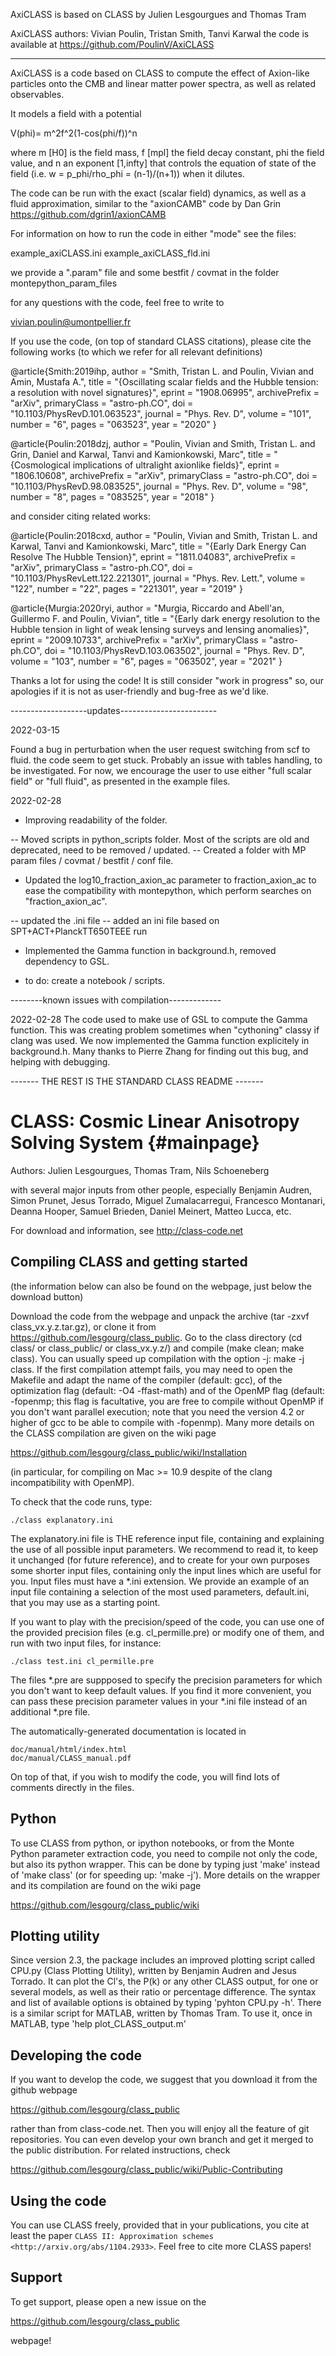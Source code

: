 AxiCLASS is based on CLASS by Julien Lesgourgues and Thomas Tram

AxiCLASS authors: Vivian Poulin, Tristan Smith, Tanvi Karwal
the code is available at https://github.com/PoulinV/AxiCLASS



-------------------------------------------------------

AxiCLASS is a code based on CLASS to compute the effect of Axion-like
particles onto the CMB and linear matter power spectra, as well as related
observables.

It models a field with a potential

V(phi)= m^2f^2(1-cos(phi/f))^n

where m [H0] is the field mass, f [mpl] the field decay constant, phi the field value, 
and n an exponent [1,infty] that controls the equation of state of the field (i.e.
w = p_phi/rho_phi = (n-1)/(n+1)) when it dilutes.

The code can be run with the exact (scalar field) dynamics, as well as a fluid
approximation, similar to the "axionCAMB" code by Dan Grin https://github.com/dgrin1/axionCAMB

For information on how to run the code in either "mode" see the files:

example_axiCLASS.ini
example_axiCLASS_fld.ini


we provide a ".param" file and some bestfit / covmat in the folder 
montepython_param_files

for any questions with the code, feel free to write to 

vivian.poulin@umontpellier.fr

If you use the code, (on top of standard CLASS citations), 
please cite the following works (to which we refer for all relevant definitions)


@article{Smith:2019ihp,
    author = "Smith, Tristan L. and Poulin, Vivian and Amin, Mustafa A.",
    title = "{Oscillating scalar fields and the Hubble tension: a resolution with novel signatures}",
    eprint = "1908.06995",
    archivePrefix = "arXiv",
    primaryClass = "astro-ph.CO",
    doi = "10.1103/PhysRevD.101.063523",
    journal = "Phys. Rev. D",
    volume = "101",
    number = "6",
    pages = "063523",
    year = "2020"
}


@article{Poulin:2018dzj,
    author = "Poulin, Vivian and Smith, Tristan L. and Grin, Daniel and Karwal, Tanvi and Kamionkowski, Marc",
    title = "{Cosmological implications of ultralight axionlike fields}",
    eprint = "1806.10608",
    archivePrefix = "arXiv",
    primaryClass = "astro-ph.CO",
    doi = "10.1103/PhysRevD.98.083525",
    journal = "Phys. Rev. D",
    volume = "98",
    number = "8",
    pages = "083525",
    year = "2018"
}


and consider citing related works:

@article{Poulin:2018cxd,
    author = "Poulin, Vivian and Smith, Tristan L. and Karwal, Tanvi and Kamionkowski, Marc",
    title = "{Early Dark Energy Can Resolve The Hubble Tension}",
    eprint = "1811.04083",
    archivePrefix = "arXiv",
    primaryClass = "astro-ph.CO",
    doi = "10.1103/PhysRevLett.122.221301",
    journal = "Phys. Rev. Lett.",
    volume = "122",
    number = "22",
    pages = "221301",
    year = "2019"
}

@article{Murgia:2020ryi,
    author = "Murgia, Riccardo and Abell\'an, Guillermo F. and Poulin, Vivian",
    title = "{Early dark energy resolution to the Hubble tension in light of weak lensing surveys and lensing anomalies}",
    eprint = "2009.10733",
    archivePrefix = "arXiv",
    primaryClass = "astro-ph.CO",
    doi = "10.1103/PhysRevD.103.063502",
    journal = "Phys. Rev. D",
    volume = "103",
    number = "6",
    pages = "063502",
    year = "2021"
}

Thanks a lot for using the code!
It is still consider "work in progress" so, our apologies if it is not as user-friendly and bug-free as we'd like.


-------------------updates------------------------

2022-03-15

Found a bug in perturbation when the user request switching from scf to fluid. the code seem to get stuck.
Probably an issue with tables handling, to be investigated. 
For now, we encourage the user to use either "full scalar field" or "full fluid", as presented in the 
example files.


2022-02-28

* Improving readability of the folder. 

-- Moved scripts in python_scripts folder. Most of the scripts are old and deprecated, need to be removed / updated.
-- Created a folder with MP param files / covmat / bestfit / conf file.

* Updated the log10_fraction_axion_ac parameter to fraction_axion_ac to ease the compatibility with montepython, which perform searches on "fraction_axion_ac".

-- updated the .ini file
-- added an ini file based on SPT+ACT+PlanckTT650TEEE run

* Implemented the Gamma function in background.h, removed dependency to GSL.

* to do: create a notebook / scripts.


--------known issues with compilation-------------

2022-02-28
The code used to make use of GSL to compute the Gamma function. This was creating problem sometimes when "cythoning" classy if clang was used.
We now implemented the Gamma function explicitely in background.h. Many thanks to Pierre Zhang for finding out this bug, and helping with debugging.

------- THE REST IS THE STANDARD CLASS README -------


CLASS: Cosmic Linear Anisotropy Solving System  {#mainpage}
==============================================

Authors: Julien Lesgourgues, Thomas Tram, Nils Schoeneberg

with several major inputs from other people, especially Benjamin
Audren, Simon Prunet, Jesus Torrado, Miguel Zumalacarregui, Francesco
Montanari, Deanna Hooper, Samuel Brieden, Daniel Meinert, Matteo Lucca, etc.

For download and information, see http://class-code.net

Compiling CLASS and getting started
-----------------------------------

(the information below can also be found on the webpage, just below
the download button)

Download the code from the webpage and unpack the archive (tar -zxvf
class_vx.y.z.tar.gz), or clone it from
https://github.com/lesgourg/class_public. Go to the class directory
(cd class/ or class_public/ or class_vx.y.z/) and compile (make clean;
make class). You can usually speed up compilation with the option -j:
make -j class. If the first compilation attempt fails, you may need to
open the Makefile and adapt the name of the compiler (default: gcc),
of the optimization flag (default: -O4 -ffast-math) and of the OpenMP
flag (default: -fopenmp; this flag is facultative, you are free to
compile without OpenMP if you don't want parallel execution; note that
you need the version 4.2 or higher of gcc to be able to compile with
-fopenmp). Many more details on the CLASS compilation are given on the
wiki page

https://github.com/lesgourg/class_public/wiki/Installation

(in particular, for compiling on Mac >= 10.9 despite of the clang
incompatibility with OpenMP).

To check that the code runs, type:

    ./class explanatory.ini

The explanatory.ini file is THE reference input file, containing and
explaining the use of all possible input parameters. We recommend to
read it, to keep it unchanged (for future reference), and to create
for your own purposes some shorter input files, containing only the
input lines which are useful for you. Input files must have a *.ini
extension. We provide an example of an input file containing a
selection of the most used parameters, default.ini, that you may use as a
starting point.

If you want to play with the precision/speed of the code, you can use
one of the provided precision files (e.g. cl_permille.pre) or modify
one of them, and run with two input files, for instance:

    ./class test.ini cl_permille.pre

The files *.pre are suppposed to specify the precision parameters for
which you don't want to keep default values. If you find it more
convenient, you can pass these precision parameter values in your *.ini
file instead of an additional *.pre file.

The automatically-generated documentation is located in

    doc/manual/html/index.html
    doc/manual/CLASS_manual.pdf

On top of that, if you wish to modify the code, you will find lots of
comments directly in the files.

Python
------

To use CLASS from python, or ipython notebooks, or from the Monte
Python parameter extraction code, you need to compile not only the
code, but also its python wrapper. This can be done by typing just
'make' instead of 'make class' (or for speeding up: 'make -j'). More
details on the wrapper and its compilation are found on the wiki page

https://github.com/lesgourg/class_public/wiki

Plotting utility
----------------

Since version 2.3, the package includes an improved plotting script
called CPU.py (Class Plotting Utility), written by Benjamin Audren and
Jesus Torrado. It can plot the Cl's, the P(k) or any other CLASS
output, for one or several models, as well as their ratio or percentage
difference. The syntax and list of available options is obtained by
typing 'pyhton CPU.py -h'. There is a similar script for MATLAB,
written by Thomas Tram. To use it, once in MATLAB, type 'help
plot_CLASS_output.m'

Developing the code
--------------------

If you want to develop the code, we suggest that you download it from
the github webpage

https://github.com/lesgourg/class_public

rather than from class-code.net. Then you will enjoy all the feature
of git repositories. You can even develop your own branch and get it
merged to the public distribution. For related instructions, check

https://github.com/lesgourg/class_public/wiki/Public-Contributing

Using the code
--------------

You can use CLASS freely, provided that in your publications, you cite
at least the paper `CLASS II: Approximation schemes <http://arxiv.org/abs/1104.2933>`. Feel free to cite more CLASS papers!

Support
-------

To get support, please open a new issue on the

https://github.com/lesgourg/class_public

webpage!
